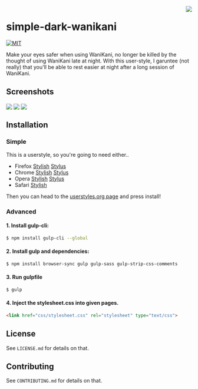 <img src="https://i.imgur.com/S0xEZs8.png" align="right" />

# simple-dark-wanikani

[![MIT](https://img.shields.io/badge/License-MIT-brightgreen.svg)](https://github.com/jakeoid/waste-basket/blob/master/LICENSE.md)

Make your eyes safer when using WaniKani, no longer be killed by the thought of using WaniKani late at night. With this user-style, I garuntee (not really) that you'll be able to rest easier at night after a long session of WaniKani.

## Screenshots

<img src="https://i.imgur.com/froMnot.png" align="center" />

<img src="https://i.imgur.com/WhM5z0P.png" align="center" />

<img src="https://i.imgur.com/vHcVPyn.png" align="center" />

## Installation

### Simple

This is a userstyle, so you're going to need either..

- Firefox [Stylish](https://addons.mozilla.org/en-US/firefox/addon/2108/) [Stylus](https://addons.mozilla.org/en-US/firefox/addon/styl-us/)
- Chrome [Stylish](https://chrome.google.com/extensions/detail/fjnbnpbmkenffdnngjfgmeleoegfcffe) [Stylus](https://chrome.google.com/webstore/detail/stylus/clngdbkpkpeebahjckkjfobafhncgmne)
- Opera [Stylish](https://addons.opera.com/en/extensions/details/stylish/) [Stylus](https://addons.opera.com/en-gb/extensions/details/stylus/)
- Safari [Stylish](http://sobolev.us/stylish/)

Then you can head to the [userstyles.org page](https://userstyles.org/styles/149157/wk-forums-flairs) and press install!

### Advanced

#### 1. Install gulp-cli:

```sh
$ npm install gulp-cli --global
```

#### 2. Install gulp and dependencies:
```sh
$ npm install browser-sync gulp gulp-sass gulp-strip-css-comments
```

#### 3. Run gulpfile
```sh
$ gulp
```

#### 4. Inject the stylesheet.css into given pages.
```html
<link href="css/stylesheet.css" rel="stylesheet" type="text/css">
```

## License

See `LICENSE.md` for details on that.

## Contributing

See `CONTRIBUTING.md` for details on that.